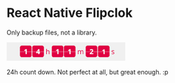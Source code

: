 # React Native Flipclok
Only backup files, not a library.

![](flipclock.gif) 

24h count down. Not perfect at all, but great enough. :p
